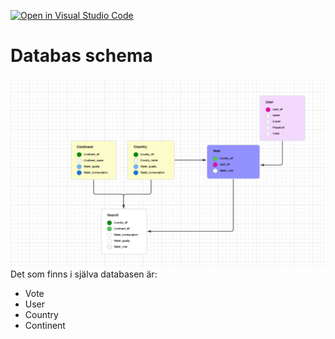 [![Open in Visual Studio Code](https://classroom.github.com/assets/open-in-vscode-c66648af7eb3fe8bc4f294546bfd86ef473780cde1dea487d3c4ff354943c9ae.svg)](https://classroom.github.com/online_ide?assignment_repo_id=9883251&assignment_repo_type=AssignmentRepo)

# Databas schema
![alt text](https://github.com/abbindustrigymnasium/fn-projekt-4/blob/main/databas%20schema.png)
Det som finns i själva databasen är:
* Vote
* User
* Country
* Continent
